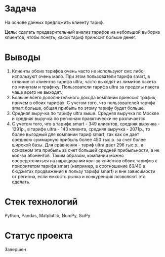 # Задача
На основе данных предложить клиенту тариф.

**Цель:** сделать предварительный анализ тарифов на небольшой выборке клиентов, чтобы понять, какой тариф приносит больше денег.

# Выводы 
1. Клиенты обоих тарифов очень часто не используют смс либо используют очень мало. При этом пользователи тарифа smart, в отличие от клиентов тарифа ultra, часто выходят из лимитов пакета по минутам и трафику. Пользователи тарифа ultra за пределы пакета чаще всего не выходят.
2. Больше всего дополнительного дохода компании приносит трафик, причем в обоих тарифах. С учетом того, что пользователей тарифа smart больше, общая прибыль по этому тарифу будет больше. 
3. Средняя выручка по тарифу ultra выше. Средняя выручка по Москве и средняя выручка по регионам правктически не различается.
4. С учетом того, что в тарифе smart - 349 клиентов, средняя выручка - 1291р., в тарифе ultra - 143 клиента, средняя выручка - 2071р., то более выгодный для компании тариф smart, так как он дает среднюю суммарную прибыль более 450 тыс.р. за счет более широкой базы. Для сравнения - тариф ultra дает 296 тыс.р., в основном эта прибыль за счет большей средней прибыльности, а не кол-ва абонентов.
Таким образом, компании можно сосредоточиться на наращивании кол-ва клиентов обоих тарифов с приоритетом тарифа smart (например, в соотношение 60/40 в бюджетах продвижения в пользу тарифа smart) и вне зависимости от региона, если емкость рынка и конкуренция позволяют это сделать.

# Стек технологий
Python, Pandas, Matplotlib, NumPy, SciPy

# Статус проекта
Завершен
